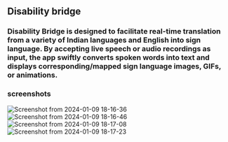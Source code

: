## Disability bridge

### Disability Bridge is designed to facilitate real-time translation from a variety of Indian languages and English into sign language. By accepting live speech or audio recordings as input, the app swiftly converts spoken words into text and displays corresponding/mapped sign language images, GIFs, or animations.

### screenshots
![Screenshot from 2024-01-09 18-16-36](https://github.com/Ayush0054/expo-app/assets/97244608/33de8391-0590-4e09-98b2-096af70a48d0)
![Screenshot from 2024-01-09 18-16-46](https://github.com/Ayush0054/expo-app/assets/97244608/92f45fb3-05cc-4586-ac2e-35e88febd355)
![Screenshot from 2024-01-09 18-17-08](https://github.com/Ayush0054/expo-app/assets/97244608/9eee7987-2879-4650-8bff-1bf32d1637fe)
![Screenshot from 2024-01-09 18-17-23](https://github.com/Ayush0054/expo-app/assets/97244608/ff21841c-d98d-49b8-9087-379529247829)


